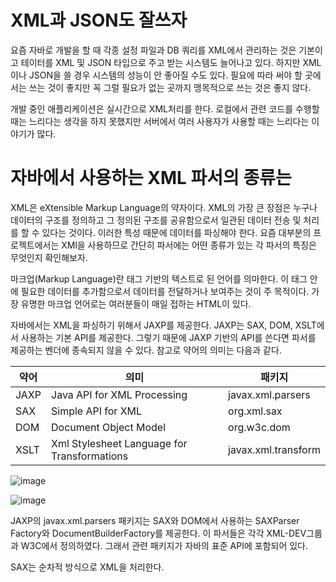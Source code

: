 # XML과 JSON도 잘쓰자

요즘 자바로 개발을 할 때 각종 설정 파일과 DB 쿼리를 XML에서 관리하는 것은 기본이고 테이터를 XML 및 JSON 타입으로 주고 받는 시스템도 늘어나고 있다. 하지만 XML이나 JSON을 쓸 경우 시스템의 성능이 안 좋아질 수도 있다. 필요에 따라 써야 할 곳에서는 쓰는 것이 좋지만 꼭 그럴 필요가 없는 곳까지 맹목적으로 쓰는 것은 좋지 않다.

개발 중인 애플리케이션은 실시간으로 XML처리를 한다. 로컬에서 관련 코드를 수행할 때는 느리다는 생각을 하지 못했지만 서버에서 여러 사용자가 사용할 때는 느리다는 이야기가 많다. 

# 자바에서 사용하는 XML 파서의 종류는

XML은 eXtensible Markup Language의 약자이다. XML의 가장 큰 장점은 누구나 데이터의 구조를 정의하고 그 정의된 구조를 공유함으로서 일관된 데이터 전송 및 처리를 할 수 있다는 것이다. 이러한 특성 때문에 데이터를 파싱해야 한다. 요즘 대부분의 프로젝트에서는 XMl을 사용하므로 간단히 파서에는 어떤 종류가 있는 각 파서의 특징은 무엇인지 확인해보자.

마크업(Markup Language)란 태그 기반의 텍스트로 된 언어를 의마한다. 이 태그 안에 필요한 데이터를 추가함으로서 데이터를 전달하거나 보여주는 것이 주 목적이다. 가장 유명한 마크업 언어로는 여러분들이 매일 접하는 HTML이 있다. 

자바에서는 XML을 파싱하기 위해서 JAXP를 제공한다. JAXP는 SAX, DOM, XSLT에서 사용하는 기본 API를 제공한다. 그렇기 때문에 JAXP 기반의 API를 쓴다면 파서를 제공하는 벤더에 종속되지 않을 수 있다. 참고로 약어의 의미는 다음과 같다.

|약어|의미|패키지|
|---|---|---|
|JAXP|Java API for XML Processing|javax.xml.parsers|
|SAX|Simple API for XML|org.xml.sax|
|DOM|Document Object Model|org.w3c.dom|
|XSLT|Xml Stylesheet Language for Transformations|javax.xml.transform|

![image](https://user-images.githubusercontent.com/79847020/146626707-42ee73a4-87d8-4893-84c3-286d2b97aaef.png)

![image](https://user-images.githubusercontent.com/79847020/146626711-1edc2d11-3baa-4f64-81f4-7b30794dc54d.png)

JAXP의 javax.xml.parsers 패키지는 SAX와 DOM에서 사용하는 SAXParser Factory와 DocumentBuilderFactory를 제공한다. 이 파서들은 각각 XML-DEV그룹과 W3C에서 정의하였다. 그래서 관련 패키지가 자바의 표준 API에 포함되어 있다. 

SAX는 순차적 방식으로 XML을 처리한다. 
